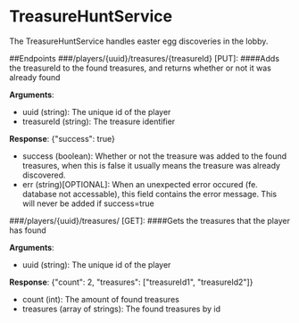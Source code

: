 # TreasureHuntService
The TreasureHuntService handles easter egg discoveries in the lobby.

##Endpoints
###/players/{uuid}/treasures/{treasureId} [PUT]:
####Adds the treasureId to the found treasures, and returns whether or not it was already found

**Arguments**:
- uuid (string): The unique id of the player
- treasureId (string): The treasure identifier

**Response**: {"success": true}
- success (boolean): Whether or not the treasure was added to the found treasures, when this is false it usually means the treasure was already discovered.
- err (string)[OPTIONAL]: When an unexpected error occured (fe. database not accessable), this field contains the error message. This will never be added if success=true

###/players/{uuid}/treasures/ [GET]:
####Gets the treasures that the player has found

**Arguments**:
- uuid (string): The unique id of the player

**Response**: {"count": 2, "treasures": ["treasureId1", "treasureId2"]}
- count (int): The amount of found treasures
- treasures (array of strings): The found treasures by id
